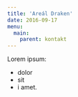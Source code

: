 ```yaml
---
title: 'Areál Draken'
date: 2016-09-17
menu:
  main:
    parent: kontakt
---
```


Lorem ipsum:
* dolor
* sit
* i amet.